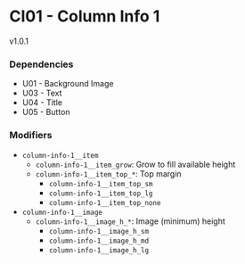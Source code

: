 # CI01 - Column Info 1
v1.0.1

### Dependencies
* U01 - Background Image
* U03 - Text
* U04 - Title
* U05 - Button

### Modifiers
* `column-info-1__item`
    * `column-info-1__item_grow`: Grow to fill available height
    * `column-info-1__item_top_*`: Top margin
        * `column-info-1__item_top_sm`
        * `column-info-1__item_top_lg`
        * `column-info-1__item_top_none`
* `column-info-1__image`
    * `column-info-1__image_h_*`: Image (minimum) height
        * `column-info-1__image_h_sm`
        * `column-info-1__image_h_md`
        * `column-info-1__image_h_lg`
